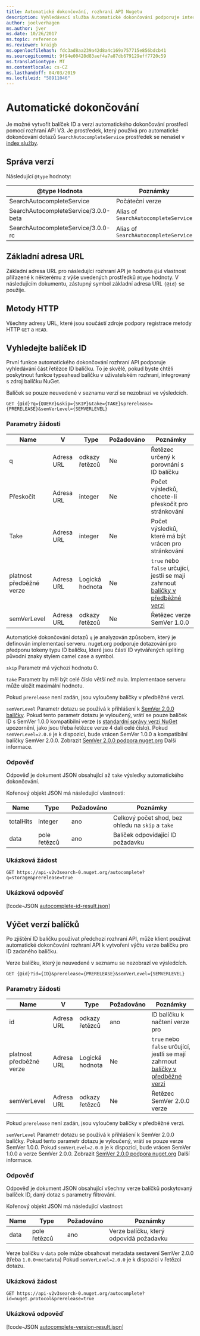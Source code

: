 ```yaml
---
title: Automatické dokončování, rozhraní API Nugetu
description: Vyhledávací služba Automatické dokončování podporuje interaktivní zjišťování balíčku ID a verze.
author: joelverhagen
ms.author: jver
ms.date: 10/26/2017
ms.topic: reference
ms.reviewer: kraigb
ms.openlocfilehash: fdc3ad8aa239a42d8a4c169a757715e856bdcb41
ms.sourcegitcommit: 9f94e00428d83aef4a7a87db679129eff7720c59
ms.translationtype: MT
ms.contentlocale: cs-CZ
ms.lasthandoff: 04/03/2019
ms.locfileid: "58911046"
---
```

# <a name="autocomplete"></a>Automatické dokončování

Je možné vytvořit balíček ID a verzi automatického dokončování prostředí pomocí rozhraní API V3. Je prostředek, který používá pro automatické dokončování dotazů `SearchAutocompleteService` prostředek se nenašel v [index služby](service-index.md).

## <a name="versioning"></a>Správa verzí

Následující `@type` hodnoty:

@type Hodnota                          | Poznámky
------------------------------------ | -----
SearchAutocompleteService            | Počáteční verze
SearchAutocompleteService/3.0.0-beta | Alias of `SearchAutocompleteService`
SearchAutocompleteService/3.0.0-rc   | Alias of `SearchAutocompleteService`

## <a name="base-url"></a>Základní adresa URL

Základní adresa URL pro následující rozhraní API je hodnota `@id` vlastnost přiřazené k některému z výše uvedených prostředků `@type` hodnoty. V následujícím dokumentu, zástupný symbol základní adresa URL `{@id}` se použije.

## <a name="http-methods"></a>Metody HTTP

Všechny adresy URL, které jsou součástí zdroje podpory registrace metody HTTP `GET` a `HEAD`.

## <a name="search-for-package-ids"></a>Vyhledejte balíček ID

První funkce automatického dokončování rozhraní API podporuje vyhledávání část řetězce ID balíčku. To je skvělé, pokud byste chtěli poskytnout funkce typeahead balíčku v uživatelském rozhraní, integrovaný s zdroj balíčku NuGet.

Balíček se pouze neuvedené v seznamu verzí se nezobrazí ve výsledcích.

    GET {@id}?q={QUERY}&skip={SKIP}&take={TAKE}&prerelease={PRERELEASE}&semVerLevel={SEMVERLEVEL}

### <a name="request-parameters"></a>Parametry žádosti

Name        | V     | Type    | Požadováno | Poznámky
----------- | ------ | ------- | -------- | -----
q           | Adresa URL    | odkazy řetězců  | Ne       | Řetězec určený k porovnání s ID balíčku
Přeskočit        | Adresa URL    | integer | Ne       | Počet výsledků, chcete-li přeskočit pro stránkování
Take        | Adresa URL    | integer | Ne       | Počet výsledků, které má být vrácen pro stránkování
platnost předběžné verze  | Adresa URL    | Logická hodnota | Ne       | `true` nebo `false` určující, jestli se mají zahrnout [balíčky v předběžné verzi](../create-packages/prerelease-packages.md)
semVerLevel | Adresa URL    | odkazy řetězců  | Ne       | Řetězec verze SemVer 1.0.0 

Automatické dokončování dotazů `q` je analyzován způsobem, který je definován implementací serveru. nuget.org podporuje dotazování pro předponu tokeny typu ID balíčku, které jsou částí ID vytvářených spliting původní znaky stylem camel case a symbol.

`skip` Parametr má výchozí hodnotu 0.

`take` Parametr by měl být celé číslo větší než nula. Implementace serveru může uložit maximální hodnotu.

Pokud `prerelease` není zadán, jsou vyloučeny balíčky v předběžné verzi.

`semVerLevel` Parametr dotazu se používá k přihlášení k [SemVer 2.0.0 balíčky](https://github.com/NuGet/Home/wiki/SemVer2-support-for-nuget.org-%28server-side%29#identifying-semver-v200-packages).
Pokud tento parametr dotazu je vyloučený, vrátí se pouze balíček ID s SemVer 1.0.0 kompatibilní verze (s [standardní správy verzí NuGet](../reference/package-versioning.md) upozornění, jako jsou třeba řetězce verze 4 dali celé číslo).
Pokud `semVerLevel=2.0.0` je k dispozici, bude vrácen SemVer 1.0.0 a kompatibilní balíčky SemVer 2.0.0. Zobrazit [SemVer 2.0.0 podpora nuget.org](https://github.com/NuGet/Home/wiki/SemVer2-support-for-nuget.org-%28server-side%29) Další informace.

### <a name="response"></a>Odpověď

Odpověď je dokument JSON obsahující až `take` výsledky automatického dokončování.

Kořenový objekt JSON má následující vlastnosti:

Name      | Type             | Požadováno | Poznámky
--------- | ---------------- | -------- | -----
totalHits | integer          | ano      | Celkový počet shod, bez ohledu na `skip` a `take`
data      | pole řetězců | ano      | Balíček odpovídající ID požadavku

### <a name="sample-request"></a>Ukázková žádost

    GET https://api-v2v3search-0.nuget.org/autocomplete?q=storage&prerelease=true

### <a name="sample-response"></a>Ukázková odpověď

[!code-JSON [autocomplete-id-result.json](./_data/autocomplete-id-result.json)]

## <a name="enumerate-package-versions"></a>Výčet verzí balíčků

Po zjištění ID balíčku používat předchozí rozhraní API, může klient používat automatické dokončování rozhraní API k vytvoření výčtu verze balíčku pro ID zadaného balíčku.

Verze balíčku, který je neuvedené v seznamu se nezobrazí ve výsledcích.

    GET {@id}?id={ID}&prerelease={PRERELEASE}&semVerLevel={SEMVERLEVEL}

### <a name="request-parameters"></a>Parametry žádosti

Name        | V     | Type    | Požadováno | Poznámky
----------- | ------ | ------- | -------- | -----
id          | Adresa URL    | odkazy řetězců  | ano      | ID balíčku k načtení verze pro
platnost předběžné verze  | Adresa URL    | Logická hodnota | Ne       | `true` nebo `false` určující, jestli se mají zahrnout [balíčky v předběžné verzi](../create-packages/prerelease-packages.md)
semVerLevel | Adresa URL    | odkazy řetězců  | Ne       | Řetězec SemVer 2.0.0 verze 

Pokud `prerelease` není zadán, jsou vyloučeny balíčky v předběžné verzi.

`semVerLevel` Parametr dotazu se používá k přihlášení k SemVer 2.0.0 balíčky. Pokud tento parametr dotazu je vyloučený, vrátí se pouze verze SemVer 1.0.0. Pokud `semVerLevel=2.0.0` je k dispozici, bude vrácen SemVer 1.0.0 a verze SemVer 2.0.0. Zobrazit [SemVer 2.0.0 podpora nuget.org](https://github.com/NuGet/Home/wiki/SemVer2-support-for-nuget.org-%28server-side%29) Další informace.

### <a name="response"></a>Odpověď

Odpověď je dokument JSON obsahující všechny verze balíčků poskytovaný balíček ID, daný dotaz s parametry filtrování.

Kořenový objekt JSON má následující vlastnost:

Name      | Type             | Požadováno | Poznámky
--------- | ---------------- | -------- | -----
data      | pole řetězců | ano      | Verze balíčku, který odpovídá požadavku

Verze balíčku v `data` pole může obsahovat metadata sestavení SemVer 2.0.0 (třeba `1.0.0+metadata`) Pokud `semVerLevel=2.0.0` je k dispozici v řetězci dotazu.

### <a name="sample-request"></a>Ukázková žádost

    GET https://api-v2v3search-0.nuget.org/autocomplete?id=nuget.protocol&prerelease=true

### <a name="sample-response"></a>Ukázková odpověď

[!code-JSON [autocomplete-version-result.json](./_data/autocomplete-version-result.json)]
